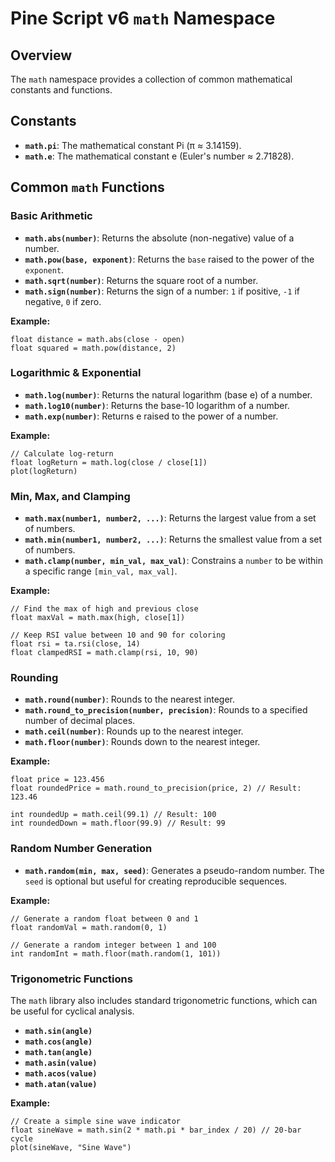 # Pine Script v6 `math` Namespace

## Overview

The `math` namespace provides a collection of common mathematical constants and functions.

## Constants

- **`math.pi`**: The mathematical constant Pi (π ≈ 3.14159).
- **`math.e`**: The mathematical constant e (Euler's number ≈ 2.71828).

## Common `math` Functions

### Basic Arithmetic

- **`math.abs(number)`**: Returns the absolute (non-negative) value of a number.
- **`math.pow(base, exponent)`**: Returns the `base` raised to the power of the `exponent`.
- **`math.sqrt(number)`**: Returns the square root of a number.
- **`math.sign(number)`**: Returns the sign of a number: `1` if positive, `-1` if negative, `0` if zero.

**Example:**
```pine
float distance = math.abs(close - open)
float squared = math.pow(distance, 2)
```

### Logarithmic & Exponential

- **`math.log(number)`**: Returns the natural logarithm (base e) of a number.
- **`math.log10(number)`**: Returns the base-10 logarithm of a number.
- **`math.exp(number)`**: Returns e raised to the power of a number.

**Example:**
```pine
// Calculate log-return
float logReturn = math.log(close / close[1])
plot(logReturn)
```

### Min, Max, and Clamping

- **`math.max(number1, number2, ...)`**: Returns the largest value from a set of numbers.
- **`math.min(number1, number2, ...)`**: Returns the smallest value from a set of numbers.
- **`math.clamp(number, min_val, max_val)`**: Constrains a `number` to be within a specific range `[min_val, max_val]`.

**Example:**
```pine
// Find the max of high and previous close
float maxVal = math.max(high, close[1])

// Keep RSI value between 10 and 90 for coloring
float rsi = ta.rsi(close, 14)
float clampedRSI = math.clamp(rsi, 10, 90)
```

### Rounding

- **`math.round(number)`**: Rounds to the nearest integer.
- **`math.round_to_precision(number, precision)`**: Rounds to a specified number of decimal places.
- **`math.ceil(number)`**: Rounds up to the nearest integer.
- **`math.floor(number)`**: Rounds down to the nearest integer.

**Example:**
```pine
float price = 123.456
float roundedPrice = math.round_to_precision(price, 2) // Result: 123.46

int roundedUp = math.ceil(99.1) // Result: 100
int roundedDown = math.floor(99.9) // Result: 99
```

### Random Number Generation

- **`math.random(min, max, seed)`**: Generates a pseudo-random number. The `seed` is optional but useful for creating reproducible sequences.

**Example:**
```pine
// Generate a random float between 0 and 1
float randomVal = math.random(0, 1)

// Generate a random integer between 1 and 100
int randomInt = math.floor(math.random(1, 101))
```

### Trigonometric Functions

The `math` library also includes standard trigonometric functions, which can be useful for cyclical analysis.

- **`math.sin(angle)`**
- **`math.cos(angle)`**
- **`math.tan(angle)`**
- **`math.asin(value)`**
- **`math.acos(value)`**
- **`math.atan(value)`**

**Example:**
```pine
// Create a simple sine wave indicator
float sineWave = math.sin(2 * math.pi * bar_index / 20) // 20-bar cycle
plot(sineWave, "Sine Wave")
```
